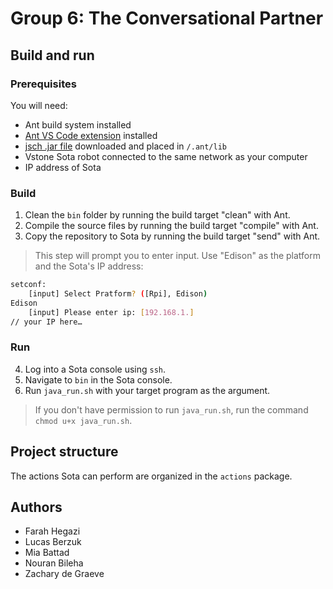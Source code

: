 # Group 6: The Conversational Partner

## Build and run

### Prerequisites

You will need:
- Ant build system installed
- [Ant VS Code extension](https://marketplace.visualstudio.com/items?itemName=nickheap.vscode-ant) installed
- [jsch .jar file](https://mvnrepository.com/artifact/com.jcraft/jsch) downloaded and placed in `/.ant/lib`
- Vstone Sota robot connected to the same network as your computer
- IP address of Sota

### Build

1. Clean the `bin` folder by running the build target "clean" with Ant.
2. Compile the source files by running the build target "compile" with Ant.
3. Copy the repository to Sota by running the build target "send" with Ant.
> This step will prompt you to enter input. Use "Edison" as the platform and the Sota's IP address:
```sh
setconf:
    [input] Select Pratform? ([Rpi], Edison)
Edison
    [input] Please enter ip: [192.168.1.]
// your IP here…
```

### Run

4. Log into a Sota console using `ssh`.
5. Navigate to `bin` in the Sota console.
6. Run `java_run.sh` with your target program as the argument.
> If you don't have permission to run `java_run.sh`, run the command `chmod u+x java_run.sh`.

## Project structure
The actions Sota can perform are organized in the `actions` package.

## Authors
- Farah Hegazi
- Lucas Berzuk
- Mia Battad
- Nouran Bileha
- Zachary de Graeve